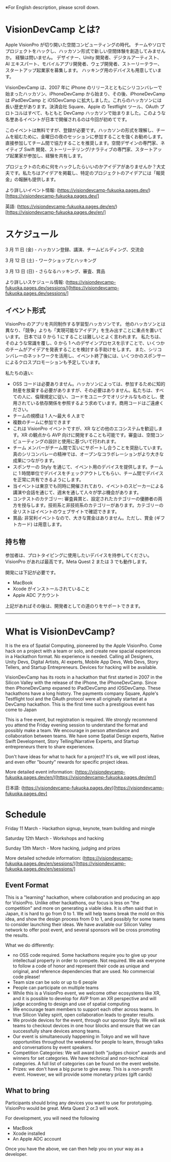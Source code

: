 ※For English description, please scroll down.

# VisionDevCamp とは?

Apple VisionPro が切り開いた空間コンピューティングの時代。 チームやソロでプロジェクトをハックし、ハッカソン形式で新しい空間体験を創造してみませんか。 経験は問いません。 デザイナー、Unity 開発者、デジタルアーティスト、AI エキスパート、モバイルアプリ開発者、ウェブ開発者、ストーリーテラー、スタートアップ起業家を募集します。 ハッキング用のデバイスも用意しています。

VisionDevCamp は、2007 年に iPhone のリリースとともにシリコンバレーで始まったハッカソン、iPhoneDevCamp から始まり、その後、iPhoneDevCamp は iPadDevCamp と iOSDevCamp に拡大しました。これらのハッカソンには長い歴史があります。決済会社 Square、Apple の Testflight ツール、OAuth プロトコルはすべて、もともと DevCamp ハッカソンで始まりました。このような名誉あるイベントが日本で開催されるのは今回が初めてです。

このイベントは無料ですが、登録が必要です。ハッカソンの形式を理解し、チームを組むために、金曜日の夜のセッションに参加することを強くお勧めします。直接参加してチーム間で協力することを推奨します。空間デザインの専門家、ネイティブ Swift 開発、ストーリーテリング/ナラティブの専門家、スタートアップ起業家が参加し、経験を共有します。

プロジェクトのために何をハックしたらいいのかアイデアがありませんか？大丈夫です。私たちはアイデアを掲載し、特定のプロジェクトのアイデアには「報奨金」の報酬も提供します。

より詳しいイベント情報: (https://visiondevcamp-fukuoka.pages.dev/)[https://visiondevcamp-fukuoka.pages.dev/]

英語: (https://visiondevcamp-fukuoka.pages.dev/en/)[https://visiondevcamp-fukuoka.pages.dev/en/]

# スケジュール

3 月 11 日 (金) - ハッカソン登録、講演、チームビルディング、交流会

3 月 12 日 (土) - ワークショップとハッキング

3 月 13 日 (日) - さらなるハッキング、審査、賞品

より詳しいスケジュール情報: (https://visiondevcamp-fukuoka.pages.dev/sessions/)[https://visiondevcamp-fukuoka.pages.dev/sessions/]

## イベント形式

VisionPro のアプリを共同制作する学習型ハッカソンです。 他のハッカソンとは異なり、「競争」よりも「実現可能なアイデア」を生み出すことに重点を置いています。 日本では 0 から 1 にすることは難しいとよく言われます。 私たちは、そのような常識を覆し、0 から 1 へのデザインプロセスを示すことで、いくつかのチームがアイデアを発表することを検討する手助けをします。 また、シリコンバレーのネットワークを活用し、イベント終了後には、いくつかのスポンサーによるクロスプロモーションも予定しています。

私たちの違い:

-   OSS コードは必要ありません。ハッカソンによっては、参加するために知的財産を放棄する必要がありますが、その必要はありません。私たちは、すべての人に、倫理規定に従い、コードをユニークでオリジナルなものとし、使用されている依存関係を参照するよう求めています。商用コードはご遠慮ください。
-   チームの規模は 1 人〜最大 6 人まで
-   複数のチームに参加できます
-   これは VisionPro イベントですが、XR などの他のエコシステムを歓迎します。XR の観点から AVP 向けに開発することも可能です。審査は、空間コンピューティングの設計と使用に基づいて行われます。
-   チーム メンバーがチーム間で互いにサポートし合うことを奨励しています。真のシリコンバレーの精神では、オープンなコラボレーションがより大きな成果につながります。
-   スポンサーの Styly を通じて、イベント用のデバイスを提供します。チームに 1 時間単位でデバイスをチェックアウトしてもらい、チーム間でデバイスを正常に共有できるようにします。
-   当イベントは東京でも同時に開催されており、イベントのスピーカーによる講演や会話を通じて、週末を通して人々が学ぶ機会があります。
-   コンテストのカテゴリー: 審査員賞と、設定されたカテゴリーの優勝者の両方を授与します。技術系と非技術系のカテゴリーがあります。カテゴリーの全リストはイベントのウェブサイトで確認できます。
-   賞品: 非営利イベントなので、大きな賞金はありません。ただし、賞金 (ギフトカード) は用意します。

## 持ち物

参加者は、プロトタイピングに使用したいデバイスを持参してください。VisionPro があれば最高です。Meta Quest 2 または 3 でも動作します。

開発には下記が必要です。

-   MacBook
-   Xcode がインストールされていること
-   Apple ADC アカウント

上記があればその後は、開発者としての道のりをサポートできます。

---

# What is VisionDevCamp?

It is the era of Spatial Computing, pioneered by the Apple VisionPro. Come hack on a project with a team or solo, and create new spacial experiences in a Hackathon format. No experience is needed. Calling all Designers, Unity Devs, Digital Artists, AI experts, Mobile App Devs, Web Devs, Story Tellers, and Startup Entrepreneurs. Devices for hacking will be available.

VisionDevCamp has its roots in a hackathon that first started in 2007 in the Silicon Valley with the release of the iPhone, the iPhoneDevCamp. Since then iPhoneDevCamp expaned to iPadDevCamp and iOSDevCamp. These hackathons have a long history. The payments company Square, Apple's Testflight tool and the OAuth protocol were all originally started at a DevCamp hackathon. This is the first time such a prestigious event has come to Japan

This is a free event, but registration is required. We strongly recommend you attend the Friday evening session to understand the format and possibly make a team. We encourage in person attendance and collaboration between teams. We have some Spatial Design experts, Native Swift Development, Story Telling/Narrative Experts, and Startup entrepreneurs there to share experiences.

Don't have ideas for what to hack for a project? It's ok, we will post ideas, and even offer "bounty" rewards for specific project ideas.

More detailed event information: (https://visiondevcamp-fukuoka.pages.dev/en/)[https://visiondevcamp-fukuoka.pages.dev/en/]

日本語: (https://visiondevcamp-fukuoka.pages.dev)[https://visiondevcamp-fukuoka.pages.dev]

# Schedule

Friday 11 March - Hackathon signup, keynote, team building and mingle

Saturday 12th March - Workshops and hacking

Sunday 13th March - More hacking, judging and prizes

More detailed schedule information: (https://visiondevcamp-fukuoka.pages.dev/en/sessions/)[https://visiondevcamp-fukuoka.pages.dev/en/sessions/]

## Event Format

This is a "learning" hackathon, where collaboration and producing an app for VisionPro. Unlike other hackathons, our focus is less on "the competition" and more on generating a viable idea. It is often said that in Japan, it is hard to go from 0 to 1. We will help teams break the mold on this idea, and show the design process from 0 to 1, and possibly for some teams to consider launching their ideas. We have available our Silicon Valley network to offer post event, and several sponsors will be cross promoting the results.

What we do differently:

-   no OSS code required. Some hackathons require you to give up your intellectual property in order to compete. Not required. We ask everyone to follow a code of honor and represent their code as unique and original, and reference dependencies that are used. No commercial code please!
-   Team size can be solo or up to 6 people
-   People can participate on multiple teams
-   While this is a VisionPro event, we welcome other ecosystems like XR, and it is possible to develop for AVP from an XR perspective and will judge according to design and use of spatial computing
-   We encourage team members to support each other across teams. In true Silicon Valley spirit, open collaboration leads to greater results.
-   We provide devices for the event, through our sponsor Styly. We will ask teams to checkout devices in one hour blocks and ensure that we can successfully share devices among teams.
-   Our event is simultaneously happening in Tokyo and we will have opportunities throughout the weekend for people to learn, through talks and conversations by event speakers.
-   Competition Categories: We will award both "judges choice" awards and winners for set categories. We have technical and non-technical categories. A full list of categories can be found on the event website.
-   Prizes: we don't have a big purse to give away. This is a non-profit event. However, we will provide some monetary prizes (gift cards)

## What to bring

Participants should bring any devices you want to use for prototyping. VisionPro would be great. Meta Quest 2 or.3 will work.

For development, you will need the following

-   MacBook
-   Xcode installed
-   An Apple ADC account

Once you have the above, we can then help you on your way as a developer.

